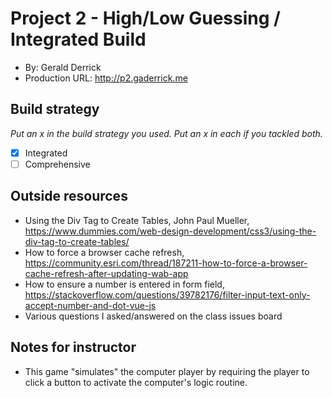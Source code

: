 # Project 2 - High/Low Guessing / Integrated Build
+ By: Gerald Derrick
+ Production URL: <http://p2.gaderrick.me>

## Build strategy
*Put an x in the build strategy you used. Put an x in each if you tackled both.*
+ [x] Integrated
+ [ ] Comprehensive

## Outside resources
+ Using the Div Tag to Create Tables, John Paul Mueller, https://www.dummies.com/web-design-development/css3/using-the-div-tag-to-create-tables/
+ How to force a browser cache refresh, https://community.esri.com/thread/187211-how-to-force-a-browser-cache-refresh-after-updating-wab-app
+ How to ensure a number is entered in form field, https://stackoverflow.com/questions/39782176/filter-input-text-only-accept-number-and-dot-vue-js
+ Various questions I asked/answered on the class issues board

## Notes for instructor
+ This game "simulates" the computer player by requiring the player to click a button to activate the computer's logic routine.